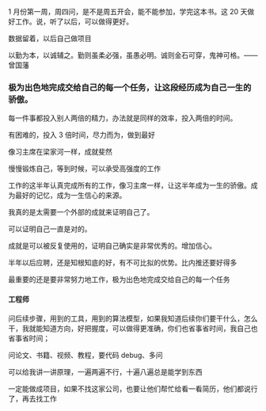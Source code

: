 
1 月份第一周，周四问，是不是周五开会，能不能参加，学完这本书。这 20 天做好工作。说，听了以后，可以做得更好。  

数据留着，以后自己做项目  

以勤为本，以诚辅之。勤则虽柔必强，虽愚必明。诚则金石可穿，鬼神可格。——曾国藩  

### 极为出色地完成交给自己的每一个任务，让这段经历成为自己一生的骄傲。  

每一件事都投入别人两倍的精力，办法就是同样的效率，投入两倍的时间。  

有困难的，投入 3 倍时间，尽力而为，做到最好  

像习主席在梁家河一样，成就斐然  

慢慢锻炼自己，等到时候，可以承受高强度的工作  

工作的这半年认真完成所有的工作，像习主席一样，让这半年成为一生的骄傲。成为最好的记忆，成为一生信心的来源。

我真的是太需要一个外部的成就来证明自己了。  

可以证明自己一直是对的。  

成就是可以被反复使用的，证明自己确实是非常优秀的。增加信心。  




半年以后应聘，还是知根知底的好，有不可比拟的优势。比内推还要好得多  

最重要的还是要非常努力地工作，极为出色地完成交给自己的每一个任务  



#### 工程师

问后续步骤，用到的工具，用到的算法模型，如果我知道后续你们要干什么，怎么干，我就能知道方向，好把握度，可以做得更准确，你们也省事省时间，我自己也省事省时间；  

问论文、书籍、视频、教程，要代码 debug、多问   

可以给我讲一讲原理，一遍两遍不行，十遍八遍总是能学到东西  


一定能做成项目，如果不找这家公司，也要让他们帮忙给看一看简历，他们都说行了，再去找工作  



